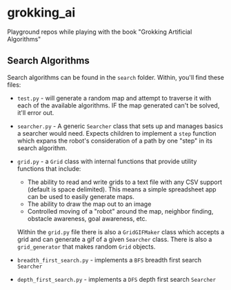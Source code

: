 # grokking_ai
Playground repos while playing with the book "Grokking Artificial Algorithms"


## Search Algorithms

Search algorithms can be found in the `search` folder. Within, you'll find these files:

* `test.py` - will generate a random map and attempt to traverse it with each of the available algorithms. IF the map generated can't be solved, it'll error out.
- `searcher.py` - A generic `Searcher` class that sets up and manages basics a searcher would need. Expects children to implement a `step` function which expans the robot's consideration of a path by one "step" in its search algorithm.
- `grid.py` - a `Grid` class with internal functions that provide utility functions that include:
    - The ability to read and write grids to a text file with any CSV support (default is space delimited). This means a simple spreadsheet app can be used to easily generate maps.
    - The ability to draw the map out to an image
    - Controlled moving of a "robot" around the map, neighbor finding, obstacle awareness, goal awareness, etc.

    Within the `grid.py` file there is also a `GridGIFMaker` class which accepts a grid and can generate a gif of a given `Searcher` class. There is also a `grid_generator` that makes random `Grid` objects.
- `breadth_first_search.py` - implements a `BFS` breadth first search `Searcher`
- `depth_first_search.py` - implements a `DFS` depth first search `Searcher` 